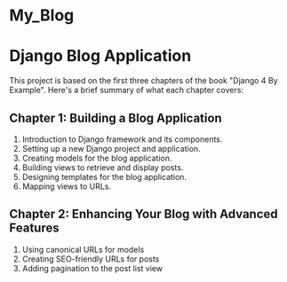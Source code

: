 # My_Blog

# Django Blog Application

This project is based on the first three chapters of the book "Django 4 By Example". Here's a brief summary of what each chapter covers:

## Chapter 1: Building a Blog Application

1. Introduction to Django framework and its components.
2. Setting up a new Django project and application.
3. Creating models for the blog application.
4. Building views to retrieve and display posts.
5. Designing templates for the blog application.
6. Mapping views to URLs.

## Chapter 2: Enhancing Your Blog with Advanced Features

1. Using canonical URLs for models
2. Creating SEO-friendly URLs for posts
3. Adding pagination to the post list view
